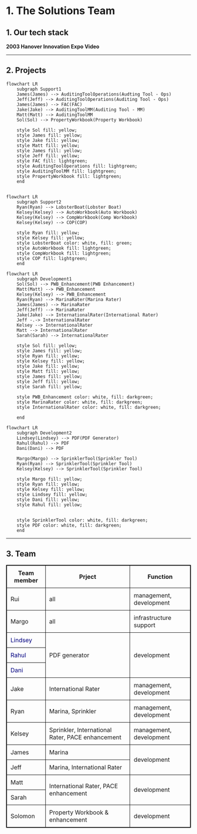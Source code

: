 <style>
	table, th, td {
		border: 1px solid black;
	}

	table {
		border-collapse: collapse;;
	}

	.darkgreen {
		color: darkgreen;
	}

	th, td {
		padding: 10px;
	}

	.navy {
		color: navy;
	}

	.purple {
		color: purple;
	}

	.link {
		cursor: pointer;
		text-decoration: none;
		font-weight: bold;
	}
</style>

# 1. The Solutions Team

## 1. Our tech stack
<a class="link" href="https://hanover2.sharepoint.com/:v:/t/Enterprise_Data_and_Analytics_Solutions/EYvjfZzs1eFHgSyi3cr7XkUBmMIuKL8tIeVsUuaGxl5_Ow?e=Tu2wXm">2003 Hanover Innovation Expo Video</a>

___

## 2. Projects

```mermaid
flowchart LR
	subgraph Support1
	James(James) --> AuditingToolOperations(Audting Tool - Ops)
	Jeff(Jeff) --> AuditingToolOperations(Auditing Tool - Ops)
	James(James) --> FAC(FAC)
	Jake(Jake) --> AuditingToolMM(Auditing Tool - MM)
	Matt(Matt) --> AuditingToolMM
	Sol(Sol) --> PropertyWorkbook(Property Workbook)

	style Sol fill: yellow;
	style James fill: yellow;
	style Jake fill: yellow;
	style Matt fill: yellow;
	style James fill: yellow;
	style Jeff fill: yellow;
	style FAC fill: lightgreen;
	style AuditingToolOperations fill: lightgreen;
	style AuditingToolMM fill: lightgreen;
	style PropertyWorkbook fill: lightgreen;
	end
```

```mermaid

flowchart LR
	subgraph Support2
	Ryan(Ryan) --> LobsterBoat(Lobster Boat)
	Kelsey(Kelsey) --> AutoWorkbook(Auto Workbook)
	Kelsey(Kelsey) --> CompWorkbook(Comp Workbook)
	Kelsey(Kelsey) --> COP(COP)

	style Ryan fill: yellow;
	style Kelsey fill: yellow;
	style LobsterBoat color: white, fill: green;
	style AutoWorkbook fill: lightgreen;
	style CompWorkbook fill: lightgreen;
	style COP fill: lightgreen;
	end
```

```mermaid
flowchart LR
	subgraph Development1
	Sol(Sol) --> PWB_Enhancement(PWB Enhancement)
	Matt(Matt) --> PWB_Enhancement
	Kelsey(Kelsey) --> PWB_Enhancement
	Ryan(Ryan) --> MarinaRater(Marina Rater)
	James(James) --> MarinaRater
	Jeff(Jeff) --> MarinaRater
	Jake(Jake) --> InternationalRater(International Rater)
	Jeff -.-> InternationalRater
	Kelsey --> InternationalRater
	Matt --> InternationalRater
	Sarah(Sarah) --> InternationalRater

	style Sol fill: yellow;
	style James fill: yellow;
	style Ryan fill: yellow;
	style Kelsey fill: yellow;
	style Jake fill: yellow;
	style Matt fill: yellow;
	style James fill: yellow;
	style Jeff fill: yellow;
	style Sarah fill: yellow;

	style PWB_Enhancement color: white, fill: darkgreen;
	style MarinaRater color: white, fill: darkgreen;
	style InternationalRater color: white, fill: darkgreen;

	end
```
```mermaid
flowchart LR
	subgraph Development2
	Lindsey(Lindsey) --> PDF(PDF Generator)
	Rahul(Rahul) --> PDF
	Dani(Dani) --> PDF

	Margo(Margo) --> SprinklerTool(Sprinkler Tool)
	Ryan(Ryan) --> SprinklerTool(Sprinkler Tool)
	Kelsey(Kelsey) --> SprinklerTool(Sprinkler Tool)

	style Margo fill: yellow;
	style Ryan fill: yellow;
	style Kelsey fill: yellow;
	style Lindsey fill: yellow;
	style Dani fill: yellow;
	style Rahul fill: yellow;


	style SprinklerTool color: white, fill: darkgreen;
	style PDF color: white, fill: darkgreen;
	end
```
___

## 3. Team

<table>
	<thead>
		<th>Team member</th>
		<th>Prject</th>
		<th>Function</th>
	</thead>
	<tr>
		<td>Rui</td>
		<td>all</td>
		<td>management, development</td>
	</tr>
	<tr>
		<td>Margo</td>
		<td>all</td>
		<td>infrastructure support</td>
	</tr>
	<tr>
		<td class="navy">Lindsey</td>
		<td rowspan=3>PDF generator</td>
		<td rowspan=3>development</td>
	</tr>
	<tr>
		<td class="navy">Rahul</td>
	</tr>
	<tr>
		<td class="navy">Dani</td>
	</tr>
	<tr>
		<td>Jake</td>
		<td>International Rater</td>
		<td>management, development</td>
	</tr>
	<tr>
		<td>Ryan</td>
		<td>Marina, Sprinkler</td>
		<td>management, development</td>
	</tr>
	<tr>
		<td>Kelsey</td>
		<td>Sprinkler, International Rater, PACE enhancement</td>
		<td>management, development</td>
	</tr>
	<tr>
		<td>James</td>
		<td>Marina</td>
		<td rowspan=2>development</td>
	</tr>
	<tr>
		<td>Jeff</td>
		<td>Marina, International Rater</td>
	</tr>
	<tr>
		<td>Matt</td>
		<td rowspan=2>International Rater, PACE enhancement</td>
		<td rowspan=2>development</td>
	</tr>
	<tr>
		<td >Sarah</td>
	</tr>
	<tr>
		<td>Solomon</td>
		<td>Property Workbook & enhancement</td>
		<td>development</td>
	</tr>
</table>

